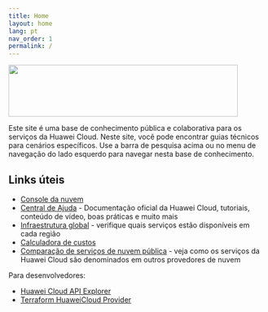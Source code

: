 ```yaml
---
title: Home
layout: home
lang: pt
nav_order: 1
permalink: /
---
```


<!-- markdownlint-disable-next-line no-inline-html -->
<a href="https://www.huaweicloud.com/intl/pt-br/"><img width="450px" height="102px" src="https://console-static.huaweicloud.com/static/authui/20210202115135/public/custom/images/logo-en.svg"></a>

Este site é uma base de conhecimento pública e colaborativa para os serviços da Huawei Cloud.
Neste site, você pode encontrar guias técnicos para cenários específicos. Use a
barra de pesquisa acima ou no menu de navegação do lado esquerdo para navegar nesta
base de conhecimento.

## Links úteis

- [Console da nuvem][console]
- [Central de Ajuda][help-center] - Documentação oficial da Huawei Cloud, tutoriais,
  conteúdo de vídeo, boas práticas e muito mais
- [Infraestrutura global][worldwide-infra] - verifique quais serviços estão
  disponíveis em cada região
- [Calculadora de custos][calculator]
- [Comparação de serviços de nuvem pública][cloud-compare] - veja como os serviços da
  Huawei Cloud são denominados em outros provedores de nuvem

Para desenvolvedores:

- [Huawei Cloud API Explorer][api-explorer]
- [Terraform HuaweiCloud Provider][terraform-provider]

<!-- Introduction -->
[console]: <https://console-intl.huaweicloud.com/console/?locale=pt-br>
[help-center]: <https://support.huaweicloud.com/intl/pt-br/index.html>
[worldwide-infra]: <https://www.huaweicloud.com/intl/pt-br/global/>
[calculator]: <https://www.huaweicloud.com/intl/pt-br/pricing/index.html>
[cloud-compare]: <https://comparecloud.in/>
[api-explorer]: <https://console-intl.huaweicloud.com/apiexplorer/#/openapi>
[terraform-provider]: <https://github.com/huaweicloud/terraform-provider-huaweicloud>
